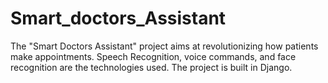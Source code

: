 # Smart_doctors_Assistant

The "Smart Doctors Assistant" project aims at revolutionizing how patients make appointments. Speech Recognition, voice commands, and face recognition are the technologies used. The project is built in Django.
